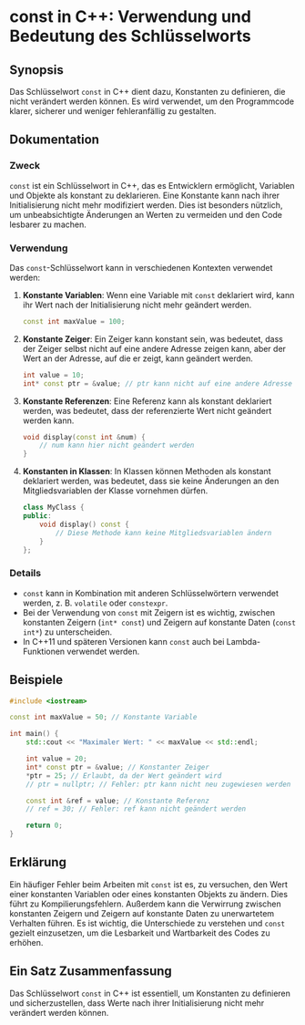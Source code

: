 <!--
Meta Description: # const in C++: Verwendung und Bedeutung des Schlüsselworts ## Synopsis Das Schlüsselwort `const` in C++ dient dazu, Konstanten zu definieren, die nic...
Meta Keywords: const, kann, werden, int, und
-->

# const in C++: Verwendung und Bedeutung des Schlüsselworts

## Synopsis
Das Schlüsselwort `const` in C++ dient dazu, Konstanten zu definieren, die nicht verändert werden können. Es wird verwendet, um den Programmcode klarer, sicherer und weniger fehleranfällig zu gestalten.

## Dokumentation
### Zweck
`const` ist ein Schlüsselwort in C++, das es Entwicklern ermöglicht, Variablen und Objekte als konstant zu deklarieren. Eine Konstante kann nach ihrer Initialisierung nicht mehr modifiziert werden. Dies ist besonders nützlich, um unbeabsichtigte Änderungen an Werten zu vermeiden und den Code lesbarer zu machen.

### Verwendung
Das `const`-Schlüsselwort kann in verschiedenen Kontexten verwendet werden:

1. **Konstante Variablen**: Wenn eine Variable mit `const` deklariert wird, kann ihr Wert nach der Initialisierung nicht mehr geändert werden.
   ```cpp
   const int maxValue = 100;
   ```

2. **Konstante Zeiger**: Ein Zeiger kann konstant sein, was bedeutet, dass der Zeiger selbst nicht auf eine andere Adresse zeigen kann, aber der Wert an der Adresse, auf die er zeigt, kann geändert werden.
   ```cpp
   int value = 10;
   int* const ptr = &value; // ptr kann nicht auf eine andere Adresse zeigen
   ```

3. **Konstante Referenzen**: Eine Referenz kann als konstant deklariert werden, was bedeutet, dass der referenzierte Wert nicht geändert werden kann.
   ```cpp
   void display(const int &num) {
       // num kann hier nicht geändert werden
   }
   ```

4. **Konstanten in Klassen**: In Klassen können Methoden als konstant deklariert werden, was bedeutet, dass sie keine Änderungen an den Mitgliedsvariablen der Klasse vornehmen dürfen.
   ```cpp
   class MyClass {
   public:
       void display() const {
           // Diese Methode kann keine Mitgliedsvariablen ändern
       }
   };
   ```

### Details
- `const` kann in Kombination mit anderen Schlüsselwörtern verwendet werden, z. B. `volatile` oder `constexpr`.
- Bei der Verwendung von `const` mit Zeigern ist es wichtig, zwischen konstanten Zeigern (`int* const`) und Zeigern auf konstante Daten (`const int*`) zu unterscheiden.
- In C++11 und späteren Versionen kann `const` auch bei Lambda-Funktionen verwendet werden.

## Beispiele
```cpp
#include <iostream>

const int maxValue = 50; // Konstante Variable

int main() {
    std::cout << "Maximaler Wert: " << maxValue << std::endl;

    int value = 20;
    int* const ptr = &value; // Konstanter Zeiger
    *ptr = 25; // Erlaubt, da der Wert geändert wird
    // ptr = nullptr; // Fehler: ptr kann nicht neu zugewiesen werden

    const int &ref = value; // Konstante Referenz
    // ref = 30; // Fehler: ref kann nicht geändert werden

    return 0;
}
```

## Erklärung
Ein häufiger Fehler beim Arbeiten mit `const` ist es, zu versuchen, den Wert einer konstanten Variablen oder eines konstanten Objekts zu ändern. Dies führt zu Kompilierungsfehlern. Außerdem kann die Verwirrung zwischen konstanten Zeigern und Zeigern auf konstante Daten zu unerwartetem Verhalten führen. Es ist wichtig, die Unterschiede zu verstehen und `const` gezielt einzusetzen, um die Lesbarkeit und Wartbarkeit des Codes zu erhöhen.

## Ein Satz Zusammenfassung
Das Schlüsselwort `const` in C++ ist essentiell, um Konstanten zu definieren und sicherzustellen, dass Werte nach ihrer Initialisierung nicht mehr verändert werden können.